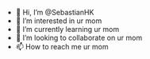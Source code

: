 - 👋 Hi, I’m @SebastianHK
- 👀 I’m interested in ur mom
- 🌱 I’m currently learning ur mom
- 💞️ I’m looking to collaborate on ur mom
- 📫 How to reach me ur mom

<!---
SebastianHK/SebastianHK is a ✨ special ✨ repository because its `README.md` (this file) appears on your GitHub profile.
You can click the Preview link to take a look at your changes.
--->
